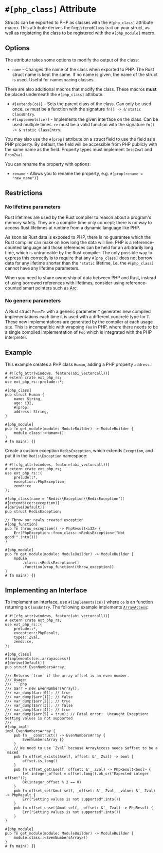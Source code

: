 # `#[php_class]` Attribute

Structs can be exported to PHP as classes with the `#[php_class]` attribute
macro. This attribute derives the `RegisteredClass` trait on your struct, as
well as registering the class to be registered with the `#[php_module]` macro.

## Options

The attribute takes some options to modify the output of the class:

- `name` - Changes the name of the class when exported to PHP. The Rust struct
  name is kept the same. If no name is given, the name of the struct is used.
  Useful for namespacing classes.

There are also additional macros that modify the class. These macros **must** be
placed underneath the `#[php_class]` attribute.

- `#[extends(ce)]` - Sets the parent class of the class. Can only be used once.
  `ce` must be a function with the signature `fn() -> &'static ClassEntry`.
- `#[implements(ce)]` - Implements the given interface on the class. Can be used
  multiple times. `ce` must be a valid function with the signature
  `fn() -> &'static ClassEntry`.

You may also use the `#[prop]` attribute on a struct field to use the field as a
PHP property. By default, the field will be accessible from PHP publicly with
the same name as the field. Property types must implement `IntoZval` and
`FromZval`.

You can rename the property with options:

- `rename` - Allows you to rename the property, e.g.
  `#[prop(rename = "new_name")]`

## Restrictions

### No lifetime parameters

Rust lifetimes are used by the Rust compiler to reason about a program's memory safety.
They are a compile-time only concept;
there is no way to access Rust lifetimes at runtime from a dynamic language like PHP.

As soon as Rust data is exposed to PHP,
there is no guarantee which the Rust compiler can make on how long the data will live.
PHP is a reference-counted language and those references can be held
for an arbitrarily long time, which is untraceable by the Rust compiler.
The only possible way to express this correctly is to require that any `#[php_class]`
does not borrow data for any lifetime shorter than the `'static` lifetime,
i.e. the `#[php_class]` cannot have any lifetime parameters.

When you need to share ownership of data between PHP and Rust,
instead of using borrowed references with lifetimes, consider using
reference-counted smart pointers such as [Arc](https://doc.rust-lang.org/std/sync/struct.Arc.html).

### No generic parameters

A Rust struct `Foo<T>` with a generic parameter `T` generates new compiled implementations
each time it is used with a different concrete type for `T`.
These new implementations are generated by the compiler at each usage site.
This is incompatible with wrapping `Foo` in PHP,
where there needs to be a single compiled implementation of `Foo` which is integrated with the PHP interpreter.

## Example

This example creates a PHP class `Human`, adding a PHP property `address`.

```rust,no_run
# #![cfg_attr(windows, feature(abi_vectorcall))]
# extern crate ext_php_rs;
use ext_php_rs::prelude::*;

#[php_class]
pub struct Human {
    name: String,
    age: i32,
    #[prop]
    address: String,
}

#[php_module]
pub fn get_module(module: ModuleBuilder) -> ModuleBuilder {
    module.class::<Human>()
}
# fn main() {}
```

Create a custom exception `RedisException`, which extends `Exception`, and put
it in the `Redis\Exception` namespace:

```rust,no_run
# #![cfg_attr(windows, feature(abi_vectorcall))]
# extern crate ext_php_rs;
use ext_php_rs::{
    prelude::*,
    exception::PhpException,
    zend::ce
};

#[php_class(name = "Redis\\Exception\\RedisException")]
#[extends(ce::exception)]
#[derive(Default)]
pub struct RedisException;

// Throw our newly created exception
#[php_function]
pub fn throw_exception() -> PhpResult<i32> {
    Err(PhpException::from_class::<RedisException>("Not good!".into()))
}

#[php_module]
pub fn get_module(module: ModuleBuilder) -> ModuleBuilder {
    module
        .class::<RedisException>()
        .function(wrap_function!(throw_exception))
}
# fn main() {}
```

## Implementing an Interface

To implement an interface, use `#[implements(ce)]` where `ce` is an function returning a `ClassEntry`.
The following example implements [`ArrayAccess`](https://www.php.net/manual/en/class.arrayaccess.php):

````rust,no_run
# #![cfg_attr(windows, feature(abi_vectorcall))]
# extern crate ext_php_rs;
use ext_php_rs::{
    prelude::*,
    exception::PhpResult,
    types::Zval,
    zend::ce,
};

#[php_class]
#[implements(ce::arrayaccess)]
#[derive(Default)]
pub struct EvenNumbersArray;

/// Returns `true` if the array offset is an even number.
/// Usage:
/// ```php
/// $arr = new EvenNumbersArray();
/// var_dump($arr[0]); // true
/// var_dump($arr[1]); // false
/// var_dump($arr[2]); // true
/// var_dump($arr[3]); // false
/// var_dump($arr[4]); // true
/// var_dump($arr[5] = true); // Fatal error:  Uncaught Exception: Setting values is not supported
/// ```
#[php_impl]
impl EvenNumbersArray {
    pub fn __construct() -> EvenNumbersArray {
        EvenNumbersArray {}
    }
    // We need to use `Zval` because ArrayAccess needs $offset to be a `mixed`
    pub fn offset_exists(&self, offset: &'_ Zval) -> bool {
        offset.is_long()
    }
    pub fn offset_get(&self, offset: &'_ Zval) -> PhpResult<bool> {
        let integer_offset = offset.long().ok_or("Expected integer offset")?;
        Ok(integer_offset % 2 == 0)
    }
    pub fn offset_set(&mut self, _offset: &'_ Zval, _value: &'_ Zval) -> PhpResult {
        Err("Setting values is not supported".into())
    }
    pub fn offset_unset(&mut self, _offset: &'_ Zval) -> PhpResult {
        Err("Setting values is not supported".into())
    }
}

#[php_module]
pub fn get_module(module: ModuleBuilder) -> ModuleBuilder {
    module.class::<EvenNumbersArray>()
}
# fn main() {}
````
